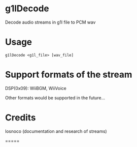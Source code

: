 # g1lDecode
Decode audio streams in g1l file to PCM wav

# Usage
~~~
g1lDecode <g1l_file> [wav_file]
~~~

# Support formats of the stream
DSP(0x09): WiiBGM, WiiVoice

Other formats would be supported in the future...

# Credits
losnoco (documentation and research of streams)

=====
